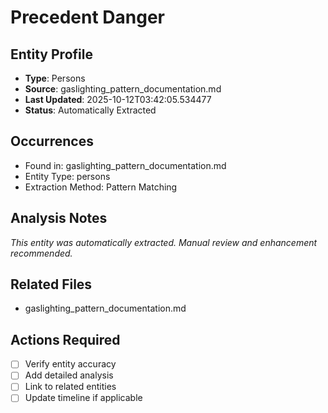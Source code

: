 # Precedent Danger

## Entity Profile
- **Type**: Persons
- **Source**: gaslighting_pattern_documentation.md
- **Last Updated**: 2025-10-12T03:42:05.534477
- **Status**: Automatically Extracted

## Occurrences
- Found in: gaslighting_pattern_documentation.md
- Entity Type: persons
- Extraction Method: Pattern Matching

## Analysis Notes
*This entity was automatically extracted. Manual review and enhancement recommended.*

## Related Files
- gaslighting_pattern_documentation.md

## Actions Required
- [ ] Verify entity accuracy
- [ ] Add detailed analysis
- [ ] Link to related entities
- [ ] Update timeline if applicable
